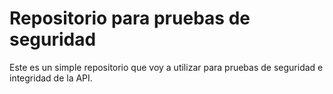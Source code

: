 # Repositorio para pruebas de seguridad

Este es un simple repositorio que voy a utilizar para pruebas de seguridad e integridad de la API. 